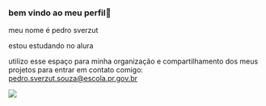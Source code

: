 ### bem vindo ao meu perfil👋

meu nome é pedro sverzut

estou estudando no alura

utilizo esse espaço para minha organização e compartilhamento dos meus projetos
para entrar em contato comigo:
pedro.sverzut.souza@escola.pr.gov.br

![](https://media.tenor.com/BY-4cJ3NSrcAAAAM/sus-suspicious.gif)
